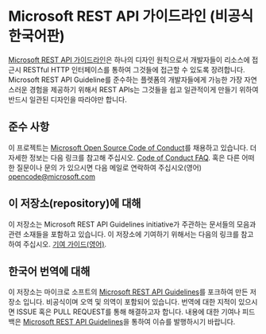 # Microsoft REST API 가이드라인 (비공식 한국어판)
[Microsoft REST API 가이드라인](Guidelines.md)은 하나의 디자인 원칙으로서 개발자들이 리소스에 접근시 RESTful HTTP 인터페이스를 통하여 그것들에 접근할 수 있도록  장려합니다. Microsoft REST API Guideline를 준수하는 플렛폼의 개발자들에게 가능한 가장 자연스러운 경험을 제공하기 위해서 REST APIs는 그것들을 쉽고 일관적이게 만들기 위하여 반드시 일관된 디자인을 따라야만 합니다. 

## 준수 사항
이 프로젝트는 [Microsoft Open Source Code of Conduct](https://opensource.microsoft.com/codeofconduct/)를 채용하고 있습니다. 더 자세한 정보는 다음 링크를 참고해 주십시오. [Code of Conduct FAQ](https://opensource.microsoft.com/codeofconduct/faq/). 혹은 다른 어떠한 질문이나 문의 가 있으시면 다음 메일로 연락하여 주십시오(영어) [opencode@microsoft.com](mailto:opencode@microsoft.com)

## 이 저장소(repository)에 대해
이 저장소는 Microsoft REST API Guidelines initiative가 주관하는 문서들의 모음과 관련 소재들을 포함하고 있습니다. 이 저장소에 기여하기 위해서는 다음의 링크를 참고 하여 주십시오. [기여 가이드(영어)][contribution-guidance].

## 한국어 번역에 대해
이 저장소는 마이크로 소프트의 [Microsoft REST API Guidelines](https://github.com/Microsoft/api-guidelines)를 포크하여 만든 저장소 입니다. 비공식이며 오역 및 의역이 포함되어 있습니다. 번역에 대한 지적이 있으시면 ISSUE 혹은 PULL REQUEST를 통해 해결하고자 합니다.
내용에 대한 기여나 피드백은 [Microsoft REST API Guidelines](https://github.com/Microsoft/api-guidelines)을 통하여 이슈를 발행하시기 바랍니다.

[contribution-guidance]: CONTRIBUTING.md
